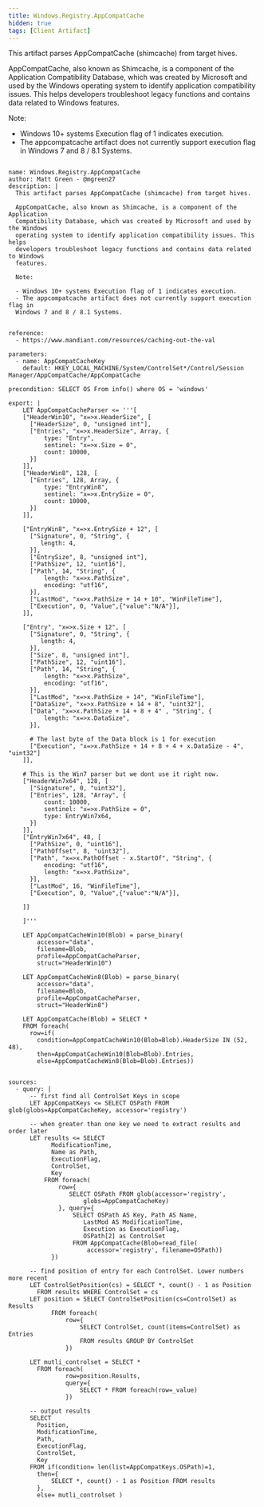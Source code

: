 ```yaml
---
title: Windows.Registry.AppCompatCache
hidden: true
tags: [Client Artifact]
---
```


This artifact parses AppCompatCache (shimcache) from target hives.

AppCompatCache, also known as Shimcache, is a component of the Application
Compatibility Database, which was created by Microsoft and used by the Windows
operating system to identify application compatibility issues. This helps
developers troubleshoot legacy functions and contains data related to Windows
features.

Note: 

- Windows 10+ systems Execution flag of 1 indicates execution.
- The appcompatcache artifact does not currently support execution flag in
Windows 7 and 8 / 8.1 Systems.


<pre><code class="language-yaml">
name: Windows.Registry.AppCompatCache
author: Matt Green - @mgreen27
description: |
  This artifact parses AppCompatCache (shimcache) from target hives.

  AppCompatCache, also known as Shimcache, is a component of the Application
  Compatibility Database, which was created by Microsoft and used by the Windows
  operating system to identify application compatibility issues. This helps
  developers troubleshoot legacy functions and contains data related to Windows
  features.

  Note: 
  
  - Windows 10+ systems Execution flag of 1 indicates execution.
  - The appcompatcache artifact does not currently support execution flag in
  Windows 7 and 8 / 8.1 Systems.
 

reference:
  - https://www.mandiant.com/resources/caching-out-the-val

parameters:
  - name: AppCompatCacheKey
    default: HKEY_LOCAL_MACHINE/System/ControlSet*/Control/Session Manager/AppCompatCache/AppCompatCache

precondition: SELECT OS From info() where OS = 'windows'

export: |
    LET AppCompatCacheParser &lt;= '''[
    ["HeaderWin10", "x=&gt;x.HeaderSize", [
      ["HeaderSize", 0, "unsigned int"],
      ["Entries", "x=&gt;x.HeaderSize", Array, {
          type: "Entry",
          sentinel: "x=&gt;x.Size = 0",
          count: 10000,
      }]
    ]],
    ["HeaderWin8", 128, [
      ["Entries", 128, Array, {
          type: "EntryWin8",
          sentinel: "x=&gt;x.EntrySize = 0",
          count: 10000,
      }]
    ]],

    ["EntryWin8", "x=&gt;x.EntrySize + 12", [
      ["Signature", 0, "String", {
         length: 4,
      }],
      ["EntrySize", 8, "unsigned int"],
      ["PathSize", 12, "uint16"],
      ["Path", 14, "String", {
          length: "x=&gt;x.PathSize",
          encoding: "utf16",
      }],
      ["LastMod", "x=&gt;x.PathSize + 14 + 10", "WinFileTime"],
      ["Execution", 0, "Value",{"value":"N/A"}],
    ]],

    ["Entry", "x=&gt;x.Size + 12", [
      ["Signature", 0, "String", {
         length: 4,
      }],
      ["Size", 8, "unsigned int"],
      ["PathSize", 12, "uint16"],
      ["Path", 14, "String", {
          length: "x=&gt;x.PathSize",
          encoding: "utf16",
      }],
      ["LastMod", "x=&gt;x.PathSize + 14", "WinFileTime"],
      ["DataSize", "x=&gt;x.PathSize + 14 + 8", "uint32"],
      ["Data", "x=&gt;x.PathSize + 14 + 8 + 4" , "String", {
          length: "x=&gt;x.DataSize",
      }],

      # The last byte of the Data block is 1 for execution
      ["Execution", "x=&gt;x.PathSize + 14 + 8 + 4 + x.DataSize - 4", "uint32"]
    ]],

    # This is the Win7 parser but we dont use it right now.
    ["HeaderWin7x64", 128, [
      ["Signature", 0, "uint32"],
      ["Entries", 128, "Array", {
          count: 10000,
          sentinel: "x=&gt;x.PathSize = 0",
          type: EntryWin7x64,
      }]
    ]],
    ["EntryWin7x64", 48, [
      ["PathSize", 0, "uint16"],
      ["PathOffset", 8, "uint32"],
      ["Path", "x=&gt;x.PathOffset - x.StartOf", "String", {
          encoding: "utf16",
          length: "x=&gt;x.PathSize",
      }],
      ["LastMod", 16, "WinFileTime"],
      ["Execution", 0, "Value",{"value":"N/A"}],

    ]]

    ]'''

    LET AppCompatCacheWin10(Blob) = parse_binary(
        accessor="data",
        filename=Blob,
        profile=AppCompatCacheParser,
        struct="HeaderWin10")

    LET AppCompatCacheWin8(Blob) = parse_binary(
        accessor="data",
        filename=Blob,
        profile=AppCompatCacheParser,
        struct="HeaderWin8")

    LET AppCompatCache(Blob) = SELECT *
    FROM foreach(
      row=if(
        condition=AppCompatCacheWin10(Blob=Blob).HeaderSize IN (52, 48),
        then=AppCompatCacheWin10(Blob=Blob).Entries,
        else=AppCompatCacheWin8(Blob=Blob).Entries))


sources:
  - query: |
      -- first find all ControlSet Keys in scope
      LET AppCompatKeys &lt;= SELECT OSPath FROM glob(globs=AppCompatCacheKey, accessor='registry')

      -- when greater than one key we need to extract results and order later
      LET results &lt;= SELECT
            ModificationTime,
            Name as Path,
            ExecutionFlag,
            ControlSet,
            Key
          FROM foreach(
              row={
                 SELECT OSPath FROM glob(accessor='registry',
                     globs=AppCompatCacheKey)
              }, query={
                  SELECT OSPath AS Key, Path AS Name,
                     LastMod AS ModificationTime,
                     Execution as ExecutionFlag,
                     OSPath[2] as ControlSet
                  FROM AppCompatCache(Blob=read_file(
                      accessor='registry', filename=OSPath))
            })

      -- find position of entry for each ControlSet. Lower numbers more recent
      LET ControlSetPosition(cs) = SELECT *, count() - 1 as Position
        FROM results WHERE ControlSet = cs
      LET position = SELECT ControlSetPosition(cs=ControlSet) as Results
            FROM foreach(
                row={
                    SELECT ControlSet, count(items=ControlSet) as Entries
                    FROM results GROUP BY ControlSet
                })

      LET mutli_controlset = SELECT *
        FROM foreach(
                row=position.Results,
                query={
                    SELECT * FROM foreach(row=_value)
                })

      -- output results
      SELECT 
        Position,
        ModificationTime,
        Path,
        ExecutionFlag,
        ControlSet,
        Key
      FROM if(condition= len(list=AppCompatKeys.OSPath)=1,
        then={
            SELECT *, count() - 1 as Position FROM results
        },
        else= mutli_controlset )
</code></pre>

